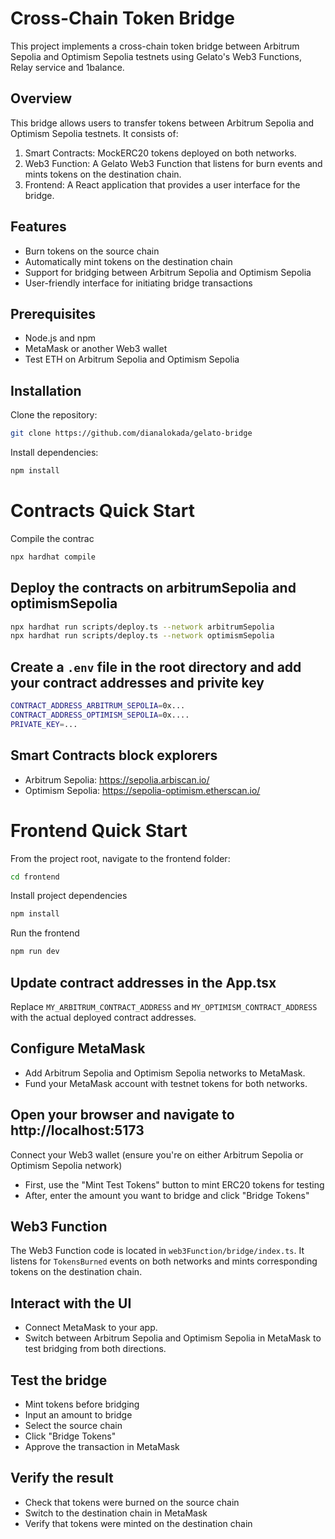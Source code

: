 # Cross-Chain Token Bridge

This project implements a cross-chain token bridge between Arbitrum Sepolia and Optimism Sepolia testnets using Gelato's Web3 Functions, Relay service and 1balance.

## Overview

This bridge allows users to transfer tokens between Arbitrum Sepolia and Optimism Sepolia testnets. It consists of:

1. Smart Contracts: MockERC20 tokens deployed on both networks.
2. Web3 Function: A Gelato Web3 Function that listens for burn events and mints tokens on the destination chain.
3. Frontend: A React application that provides a user interface for the bridge.

## Features

- Burn tokens on the source chain
- Automatically mint tokens on the destination chain
- Support for bridging between Arbitrum Sepolia and Optimism Sepolia
- User-friendly interface for initiating bridge transactions

## Prerequisites

- Node.js and npm
- MetaMask or another Web3 wallet
- Test ETH on Arbitrum Sepolia and Optimism Sepolia

## Installation

Clone the repository:

```bash
git clone https://github.com/dianalokada/gelato-bridge
```

Install dependencies:

```bash
npm install
```

# Contracts Quick Start

Compile the contrac

```bash
npx hardhat compile
```

## Deploy the contracts on arbitrumSepolia and optimismSepolia

```bash
npx hardhat run scripts/deploy.ts --network arbitrumSepolia
npx hardhat run scripts/deploy.ts --network optimismSepolia
```

## Create a `.env` file in the root directory and add your contract addresses and privite key

```bash
CONTRACT_ADDRESS_ARBITRUM_SEPOLIA=0x...
CONTRACT_ADDRESS_OPTIMISM_SEPOLIA=0x....
PRIVATE_KEY=...
```

## Smart Contracts block explorers

- Arbitrum Sepolia: https://sepolia.arbiscan.io/
- Optimism Sepolia: https://sepolia-optimism.etherscan.io/

# Frontend Quick Start

From the project root, navigate to the frontend folder:

```bash
cd frontend
```

Install project dependencies

```bash
npm install
```

Run the frontend

```bash
npm run dev
```

## Update contract addresses in the App.tsx

Replace `MY_ARBITRUM_CONTRACT_ADDRESS` and `MY_OPTIMISM_CONTRACT_ADDRESS` with the actual deployed contract addresses.

## Configure MetaMask

- Add Arbitrum Sepolia and Optimism Sepolia networks to MetaMask.
- Fund your MetaMask account with testnet tokens for both networks.

## Open your browser and navigate to http://localhost:5173

Connect your Web3 wallet (ensure you're on either Arbitrum Sepolia or Optimism Sepolia network)

- First, use the "Mint Test Tokens" button to mint ERC20 tokens for testing
- After, enter the amount you want to bridge and click "Bridge Tokens"

## Web3 Function

The Web3 Function code is located in `web3Function/bridge/index.ts`. It listens for `TokensBurned` events on both networks and mints corresponding tokens on the destination chain.

## Interact with the UI

- Connect MetaMask to your app.
- Switch between Arbitrum Sepolia and Optimism Sepolia in MetaMask to test bridging from both directions.

## Test the bridge

- Mint tokens before bridging
- Input an amount to bridge
- Select the source chain
- Click "Bridge Tokens"
- Approve the transaction in MetaMask

## Verify the result

- Check that tokens were burned on the source chain
- Switch to the destination chain in MetaMask
- Verify that tokens were minted on the destination chain

